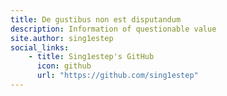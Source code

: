 ```yaml
---
title: De gustibus non est disputandum
description: Information of questionable value
site.author: sing1estep
social_links:
    - title: Sing1estep's GitHub
      icon: github
      url: "https://github.com/sing1estep"
---
```

